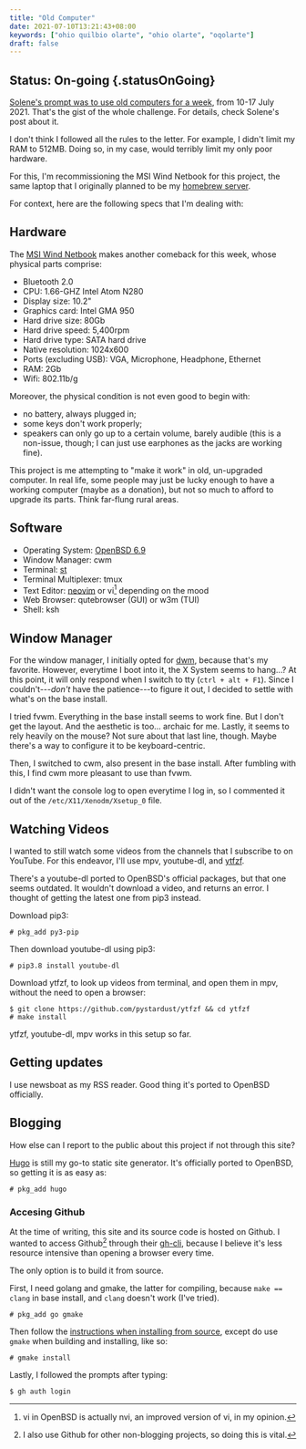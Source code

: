 ```yaml
---
title: "Old Computer"
date: 2021-07-10T13:21:43+08:00
keywords: ["ohio quilbio olarte", "ohio olarte", "oqolarte"]
draft: false
---
```

## Status: On-going {.statusOnGoing}

[Solene's prompt was to use old computers for a week](https://dataswamp.org/~solene/2021-07-07-old-computer-challenge.html),
from 10-17 July 2021.
That's the gist of the whole challenge.
For details, check Solene's post about it.

I don't think I followed all the rules to the letter.
For example, I didn't limit my RAM to 512MB.
Doing so, in my case, would terribly limit my only poor hardware.

For this, I'm recommissioning the MSI Wind Netbook for this project,
the same laptop that I originally planned to be my [homebrew server](/server.md).

For context, here are the following specs that I'm dealing with:

## Hardware

The [MSI Wind Netbook](https://www.laptopmag.com/reviews/laptops/msi-wind-u123) makes another comeback for this week,
whose physical parts comprise:

- Bluetooth 2.0
- CPU: 1.66-GHZ Intel Atom N280
- Display size: 10.2"
- Graphics card: Intel GMA 950
- Hard drive size: 80Gb
- Hard drive speed: 5,400rpm
- Hard drive type: SATA hard drive
- Native resolution: 1024x600
- Ports (excluding USB): VGA, Microphone, Headphone, Ethernet
- RAM: 2Gb
- Wifi: 802.11b/g

Moreover, the physical condition is not even good to begin with:
- no battery, always plugged in;
- some keys don't work properly;
- speakers can only go up to a certain volume, barely audible
(this is a non-issue, though; I can just use earphones as the jacks are working fine).

This project is me attempting to "make it work" in old, un-upgraded computer.
In real life, some people may just be lucky enough to have a working computer (maybe as a donation),
but not so much to afford to upgrade its parts.
Think far-flung rural areas.

## Software
- Operating System: [OpenBSD 6.9](https://openbsd.org)
- Window Manager: cwm
- Terminal: [st](https://st.suckless.org)
- Terminal Multiplexer: tmux
- Text Editor: [neovim](https://neovim.io) or vi[^vi] depending on the mood
- Web Browser: qutebrowser (GUI) or w3m (TUI) 
- Shell: ksh

[^vi]: vi in OpenBSD is actually nvi,
an improved version of vi,
in my opinion.

## Window Manager
For the window manager,
I initially opted for [dwm](https://dwm.suckless.org),
because that's my favorite.
However, everytime I boot into it,
the X System seems to hang...?
At this point, it will only respond when I switch to tty (`ctrl + alt + F1`).
Since I couldn't---*don't* have the patience---to figure it out,
I decided to settle with what's on the base install.

I tried fvwm.
Everything in the base install seems to work fine.
But I don't get the layout.
And the aesthetic is too... archaic for me.
Lastly, it seems to rely heavily on the mouse?
Not sure about that last line, though.
Maybe there's a way to configure it to be keyboard-centric.

Then, I switched to cwm, also present in the base install.
After fumbling with this,
I find cwm more pleasant to use than fvwm.

I didn't want the console log to open everytime I log in,
so I commented it out of the `/etc/X11/Xenodm/Xsetup_0` file.

## Watching Videos

I wanted to still watch some videos from the channels that I subscribe to on YouTube.
For this endeavor,
I'll use mpv, youtube-dl, and [ytfzf](https://github.com/pystardust/ytfzf).

There's a youtube-dl ported to OpenBSD's official packages,
but that one seems outdated.
It wouldn't download a video, and returns an error.
I thought of getting the latest one from pip3 instead.

Download pip3:
```shell
# pkg_add py3-pip
```

Then download youtube-dl using pip3:
```shell
# pip3.8 install youtube-dl
```

Download ytfzf, to look up videos from terminal, and open them in mpv, without the need to open a browser:
```shell
$ git clone https://github.com/pystardust/ytfzf && cd ytfzf
# make install
```

ytfzf, youtube-dl, mpv works in this setup so far.

## Getting updates

I use newsboat as my RSS reader.
Good thing it's ported to OpenBSD officially.

## Blogging

How else can I report to the public about this project if not through this site?

[Hugo](https://gohugo.io) is still my go-to static site generator.
It's officially ported to OpenBSD, so getting it is as easy as:
```shell
# pkg_add hugo
```

### Accesing Github

At the time of writing,
this site and its source code is hosted on Github.
I wanted to access Github[^gh] through their [gh-cli](cli.github.com),
because I believe it's less resource intensive than opening a browser every time.

The only option is to build it from source.

First, I need golang and gmake,
the latter for compiling,
because `make == clang` in base install,
and `clang` doesn't work (I've tried).
```shell
# pkg_add go gmake
```

Then follow the [instructions when installing from source](https://github.com/cli/cli/blob/trunk/docs/source.md),
except do use `gmake` when building and installing, like so:
```shell
# gmake install
```

Lastly, I followed the prompts after typing:
```shell
$ gh auth login
```

[^gh]: I also use Github for other non-blogging projects, so doing this is vital.
